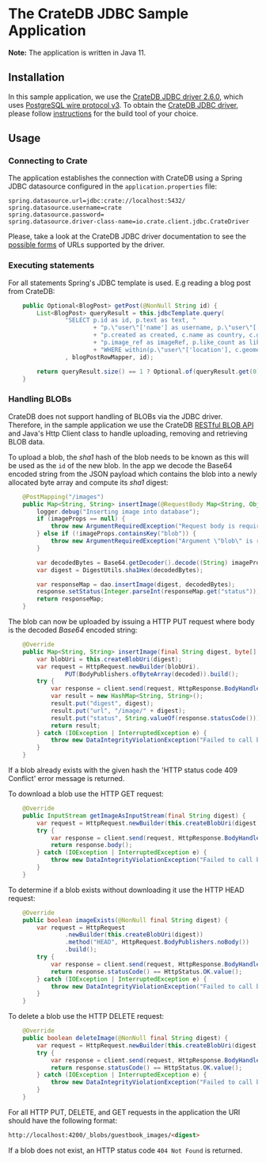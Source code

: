 # The CrateDB JDBC Sample Application

**Note:** The application is written in Java 11.

## Installation

In this sample application, we use the [CrateDB JDBC driver 2.6.0][3], which
uses [PostgreSQL wire protocol v3][1]. To obtain the [CrateDB JDBC driver][4],
please follow [instructions][5] for the build tool of your choice.

## Usage

### Connecting to Crate

The application establishes the connection with CrateDB using a Spring JDBC datasource configured in the `application.properties` file:

```text
spring.datasource.url=jdbc:crate://localhost:5432/
spring.datasource.username=crate
spring.datasource.password=
spring.datasource.driver-class-name=io.crate.client.jdbc.CrateDriver
```

Please, take a look at the CrateDB JDBC driver documentation to see the
[possible forms][6] of URLs supported by the driver.

### Executing statements

For all statements Spring's JDBC template is used. E.g reading a blog post from CrateDB:

```java
    public Optional<BlogPost> getPost(@NonNull String id) {
        List<BlogPost> queryResult = this.jdbcTemplate.query(
                "SELECT p.id as id, p.text as text, "
                        + "p.\"user\"['name'] as username, p.\"user\"['location'] as userlocation, "
                        + "p.created as created, c.name as country, c.geometry as area, "
                        + "p.image_ref as imageRef, p.like_count as likes " + "FROM guestbook.posts AS p, guestbook.countries AS c "
                        + "WHERE within(p.\"user\"['location'], c.geometry) " + "AND p.id = ?"
                , blogPostRowMapper, id);

        return queryResult.size() == 1 ? Optional.of(queryResult.get(0)) : Optional.empty();
    }
```

### Handling BLOBs

CrateDB does not support handling of BLOBs via the JDBC driver. Therefore,
in the sample application we use the CrateDB [RESTful BLOB API][7] and
Java's Http Client class to handle uploading, removing
and retrieving BLOB data.

To upload a blob, the _sha1_ hash of the blob needs to be known as this
will be used as the `id` of the new blob. In the app we decode the
Base64 encoded string from the JSON payload which contains the blob
into a newly allocated byte array and compute its _sha1_ digest:

```java
    @PostMapping("/images")
    public Map<String, String> insertImage(@RequestBody Map<String, Object> imageProps, HttpServletResponse response) {
        logger.debug("Inserting image into database");
        if (imageProps == null) {
            throw new ArgumentRequiredException("Request body is required");
        } else if (!imageProps.containsKey("blob")) {
            throw new ArgumentRequiredException("Argument \"blob\" is required");
        }

        var decodedBytes = Base64.getDecoder().decode((String) imageProps.get("blob"));
        var digest = DigestUtils.sha1Hex(decodedBytes);

        var responseMap = dao.insertImage(digest, decodedBytes);
        response.setStatus(Integer.parseInt(responseMap.get("status")));
        return responseMap;
    }
```

The blob can now be uploaded by issuing a HTTP PUT request where
body is the decoded _Base64_ encoded string:

```java
    @Override
    public Map<String, String> insertImage(final String digest, byte[] decoded) {
        var blobUri = this.createBlobUri(digest);
        var request = HttpRequest.newBuilder(blobUri).
                PUT(BodyPublishers.ofByteArray(decoded)).build();
        try {
            var response = client.send(request, HttpResponse.BodyHandlers.ofString());
            var result = new HashMap<String, String>();
            result.put("digest", digest);
            result.put("url", "/image/" + digest);
            result.put("status", String.valueOf(response.statusCode()));
            return result;
        } catch (IOException | InterruptedException e) {
            throw new DataIntegrityViolationException("Failed to call blob endpoint", e);
        }
    }
```

If a blob already exists with the given hash the
'HTTP status code 409 Conflict' error message is returned.

To download a blob use the HTTP GET request:

```java
    @Override
    public InputStream getImageAsInputStream(final String digest) {
        var request = HttpRequest.newBuilder(this.createBlobUri(digest)).GET().build();
        try {
            var response = client.send(request, HttpResponse.BodyHandlers.ofInputStream());
            return response.body();
        } catch (IOException | InterruptedException e) {
            throw new DataIntegrityViolationException("Failed to call blob endpoint", e);
        }
    }
```

To determine if a blob exists without downloading it use the HTTP HEAD
request:

```java
    @Override
    public boolean imageExists(@NonNull final String digest) {
        var request = HttpRequest
                .newBuilder(this.createBlobUri(digest))
                .method("HEAD", HttpRequest.BodyPublishers.noBody())
                .build();
        try {
            var response = client.send(request, HttpResponse.BodyHandlers.discarding());
            return response.statusCode() == HttpStatus.OK.value();
        } catch (IOException | InterruptedException e) {
            throw new DataIntegrityViolationException("Failed to call blob endpoint", e);
        }
    }
```

To delete a blob use the HTTP DELETE request:

```java
    @Override
    public boolean deleteImage(@NonNull final String digest) {
        var request = HttpRequest.newBuilder(this.createBlobUri(digest)).DELETE().build();
        try {
            var response = client.send(request, HttpResponse.BodyHandlers.ofString());
            return response.statusCode() == HttpStatus.OK.value();
        } catch (IOException | InterruptedException e) {
            throw new DataIntegrityViolationException("Failed to call blob endpoint", e);
        }
    }
```

For all HTTP PUT, DELETE, and GET requests in the application the URI
should have the following format:

```html
http://localhost:4200/_blobs/guestbook_images/<digest>
```

If a blob does not exist, an HTTP status code `404 Not Found` is returned.

[1]: https://www.postgresql.org/docs/current/static/protocol.html
[2]: https://crate.io/docs/reference/en/latest/protocols/postgres.html
[3]: https://crate.io/docs/reference/jdbc/en/latest/
[4]: https://crate.io/docs/clients/jdbc/
[5]: https://bintray.com/crate/crate/crate-jdbc/view
[6]: https://crate.io/docs/reference/jdbc/en/latest/#jdbc-url-format
[7]: https://crate.io/docs/reference/blob.html
[8]: https://hc.apache.org/httpcomponents-client-ga
